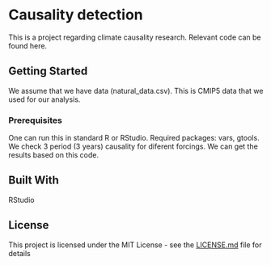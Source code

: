 # Causality detection

This is a project regarding climate causality research. Relevant code can be found here.

## Getting Started

We assume that we have data (natural_data.csv). This is CMIP5 data that we used for our analysis.

### Prerequisites

One can run this in standard R or RStudio. Required packages: vars, gtools. We check 3 period (3 years) causality for diferent forcings. We can get the results based on this code.


## Built With

RStudio


## License

This project is licensed under the MIT License - see the [LICENSE.md](LICENSE.md) file for details


